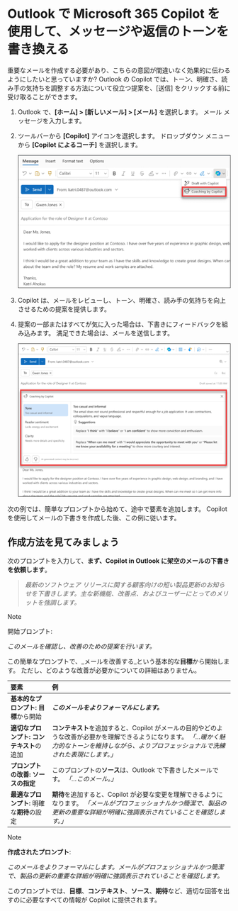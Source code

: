 # Outlook で Microsoft 365 Copilot を使用して、メッセージや返信のトーンを書き換える

重要なメールを作成する必要があり、こちらの意図が間違いなく効果的に伝わるようにしたいと思っていますか? Outlook の Copilot では、トーン、明確さ、読み手の気持ちを調整する方法について役立つ提案を、[送信] をクリックする前に受け取ることができます。

1. Outlook で、**[ホーム] > [新しいメール] > [メール]** を選択します。 メール メッセージを入力します。

1. ツールバーから **[Copilot]** アイコンを選択します。 ドロップダウン メニューから **[Copilot によるコーチ]** を選択します。

    ![新しい Outlook での Copilot によるコーチングのメニュー オプションのスクリーンショット。](../media/edit_copilot-email-coaching-outlook.png)

1. Copilot は、メールをレビューし、トーン、明確さ、読み手の気持ちを向上させるための提案を提供します。

1. 提案の一部またはすべてが気に入った場合は、下書きにフィードバックを組み込みます。 満足できた場合は、メールを送信します。

    ![新しい Outlook でのトーン、明瞭さ、閲覧者のセンチメントに関する Copilot の提案を示すスクリーンショット。](../media/edit_copilot-rewrite-email-outlook.png)

次の例では、簡単なプロンプトから始めて、途中で要素を追加します。 Copilot を使用してメールの下書きを作成した後、この例に従います。

## 作成方法を見てみましょう

次のプロンプトを入力して、**まず、Copilot in Outlook に架空のメールの下書きを依頼します**。  

> _最新のソフトウェア リリースに関する顧客向けの短い製品更新のお知らせを下書きします。主な新機能、改善点、およびユーザーにとってのメリットを強調します。_  

> [!NOTE]
> 開始プロンプト:
>
> _このメールを確認し、改善のための提案を行います。_

この簡単なプロンプトで、_メールを改善する_という基本的な**目標**から開始します。 ただし、どのような改善が必要かについての詳細はありません。  

| 要素 | 例 |
| :------ | :------- |
| **基本的なプロンプト:** **目標**から開始 | **_このメールをよりフォーマルにします。_** |
| **適切なプロンプト:** **コンテキスト**の追加 | **コンテキスト**を追加すると、Copilot がメールの目的やどのような改善が必要かを理解できるようになります。 _「...暖かく魅力的なトーンを維持しながら、よりプロフェッショナルで洗練された表現にします。」_ |
| **プロンプトの改善:** **ソースの指定** | このプロンプトの**ソース**は、Outlook で下書きしたメールです。 _「...このメール。」_ |
| **最適なプロンプト:** 明確な**期待**の設定 | **期待**を追加すると、Copilot が必要な変更を理解できるようになります。 _「メールがプロフェッショナルかつ簡潔で、製品の更新の重要な詳細が明確に強調表示されていることを確認します。」_ |

> [!NOTE]  
> **作成されたプロンプト**:  
>
> _このメールをよりフォーマルにします。メールがプロフェッショナルかつ簡潔で、製品の更新の重要な詳細が明確に強調表示されていることを確認します。_  

このプロンプトでは、**目標**、**コンテキスト**、**ソース**、**期待**など、適切な回答を出すのに必要なすべての情報が Copilot に提供されます。
